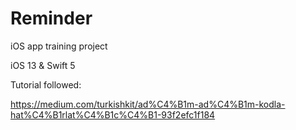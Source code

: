 # Reminder
iOS app training project

iOS 13 & Swift 5

Tutorial followed:

https://medium.com/turkishkit/ad%C4%B1m-ad%C4%B1m-kodla-hat%C4%B1rlat%C4%B1c%C4%B1-93f2efc1f184

